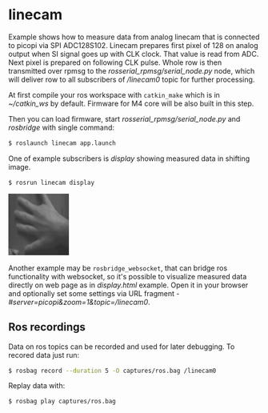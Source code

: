 # linecam
Example shows how to measure data from analog linecam that is connected to picopi via SPI ADC128S102.
Linecam prepares first pixel of 128 on analog output when SI signal goes up with CLK clock.
That value is read from ADC.
Next pixel is prepared on following CLK pulse.
Whole row is then transmitted over rpmsg to the *rosserial_rpmsg/serial_node.py* node, which will deliver row to all subscribers of */linecam0* topic for further processing.

At first compile your ros workspace with `catkin_make` which is in *~/catkin_ws* by default.
Firmware for M4 core will be also built in this step.

Then you can load firmware, start *rosserial_rpmsg/serial_node.py* and *rosbridge* with single command:
```sh
$ roslaunch linecam app.launch
```
One of example subscribers is *display* showing measured data in shifting image.
```sh
$ rosrun linecam display
```
![display example](display.jpg)


Another example may be `rosbridge_websocket`, that can bridge ros functionality with websocket, so it's possible to visualize measured data directly on web page as in *display.html* example.
Open it in your browser and optionally set some settings via URL fragment - *#server=picopi&zoom=1&topic=/linecam0*.

## Ros recordings
Data on ros topics can be recorded and used for later debugging.
To recored data just run:
```sh
$ rosbag record --duration 5 -O captures/ros.bag /linecam0
```

Replay data with:
```sh
$ rosbag play captures/ros.bag
```
